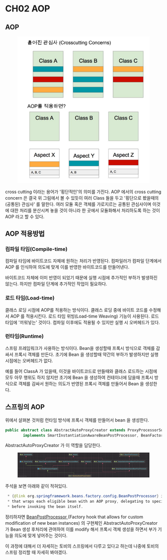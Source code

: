 # CH02 AOP

## AOP

<figure><img src="../../.gitbook/assets/image (2) (1).png" alt=""><figcaption></figcaption></figure>

cross cutting 이라는 용어가 '횡단적인'의 의미를 가진다. AOP 에서의 cross cutting concern 은 결국 위 그림에서 볼 수 있듯이 여러 Class 들을 두고 '횡단으로 봤을때의 (공통된) 관심사' 를 말한다. 여러 모듈 혹은 객체를 가로지르는 공통된 관심사이며 이것에 대한 처리를 분산시켜 놓을 것이 아니라 한 곳에서 모듈화해서 처리하도록 하는 것이 AOP 라고 할 수 있다.

## AOP 적용방법

### 컴파일 타임(Compile-time)

컴파일 타임에 바이트코드 자체에 원하는 처리가 반영된다. 컴파일러가 컴파일 단계에서 AOP 를 인식하여 의도에 맞게 이를 반영한 바이트코드를 만들어낸다.

바이트코드 자체에 이미 반영이 되었기 때문에 실행 시점에 추가적인 부하가 발생하진 않는다. 하지만 컴파일 단계에 추가적인 작업이 필요하다.

### 로드 타임(Load-time)

클래스 로딩 시점에 AOP를 적용하는 방식이다. 클래스 로딩 중에 바이트 코드를 수정해서 AOP 를 적용시킨다. 로드 타임 위빙(Load-time Weaving) 기능이 사용된다. 로드 타임에 '끼워넣는' 것이다. 컴파일 이후에도 적용될 수 있지만 실행 시 오버헤드가 있다.

### 런타임(Runtime)

스프링 프레임워크가 사용하는 방식이다. Bean을 생성할때 프록시 방식으로 객체를 감싸서 프록시 객체를 만든다. 초기에 Bean 을 생성할때 약간의 부하가 발생하지만 실행 시점에는 오버헤드가 없다.

예를 들어 ClassA 가 있을때, 이것을 바이트코드로 만들때와  클래스 로드하는 시점에 모두 아무 행위도 하지 않지만 초기에 Bean 을 생성하여 컨테이너에 담을때 프록시 방식으로 객체를 감싸서 원하는 의도가 반영된 프록시 객체를 만들어서 Bean 을 생성한다.

## 스프링의 AOP

위에서 살펴본 것처럼 런타임 방식에 프록시 객체를 만들어서 bean 을 생성한다.

```java
public abstract class AbstractAutoProxyCreator extends ProxyProcessorSupport
		implements SmartInstantiationAwareBeanPostProcessor, BeanFactoryAware {
```

AbstractAutoProxyCreator 가 이 역할을 담당한다.&#x20;

<figure><img src="../../.gitbook/assets/image (27).png" alt=""><figcaption></figcaption></figure>

주석을 보면 아래와 같이 적혀있다.

```java
 * {@link org.springframework.beans.factory.config.BeanPostProcessor} implementation
 * that wraps each eligible bean with an AOP proxy, delegating to specified interceptors
 * before invoking the bean itself.
```

정리하자면 [BeanPostProcessor ](https://docs.spring.io/spring-framework/docs/current/javadoc-api/org/springframework/beans/factory/config/BeanPostProcessor.html)(Factory hook that allows for custom modification of new bean instances) 의 구현체인 AbstractAutoProxyCreator 가 Bean 생성 후처리에 관여하여 이를 modify 해서 프록시 객체 생성을 하면서 부가 기능을 의도에 맞게 넣어주는 것이다.

이 과정에 대해서 더 자세히는 토비의 스프링에서 다루고 있다고 하는데 나중에 토비의 스프링 정리할 때 자세히 봐야겠다.
